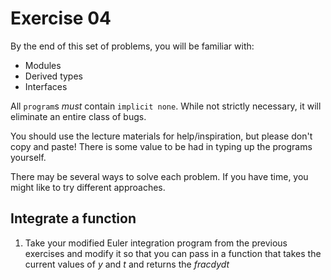 Exercise 04
===========

By the end of this set of problems, you will be familiar with:

- Modules
- Derived types
- Interfaces

All `program`s _must_ contain `implicit none`. While not strictly
necessary, it will eliminate an entire class of bugs.

You should use the lecture materials for help/inspiration, but please
don't copy and paste! There is some value to be had in typing up the
programs yourself.

There may be several ways to solve each problem. If you have time, you
might like to try different approaches.

Integrate a function
--------------------

1. Take your modified Euler integration program from the previous
   exercises and modify it so that you can pass in a function that
   takes the current values of $y$ and $t$ and returns the
   $frac{dy}{dt}$
